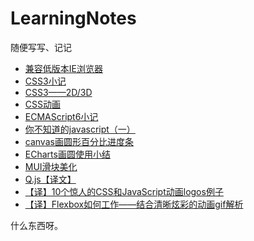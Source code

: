 # LearningNotes
随便写写、记记

* [兼容低版本IE浏览器](https://github.com/HecateDK/LearningNotes/issues/1)
* [CSS3小记](https://github.com/HecateDK/LearningNotes/issues/2)
* [CSS3——2D/3D](https://github.com/HecateDK/LearningNotes/issues/3)
* [CSS动画](https://github.com/HecateDK/LearningNotes/issues/4)
* [ECMAScript6小记](https://github.com/HecateDK/LearningNotes/issues/5)
* [你不知道的javascript（一）](https://github.com/HecateDK/LearningNotes/issues/12)
* [canvas画圆形百分比进度条](https://github.com/HecateDK/LearningNotes/issues/13)
* [ECharts画圆使用小结](https://github.com/HecateDK/LearningNotes/issues/14)
* [MUI滑块美化](https://github.com/HecateDK/LearningNotes/issues/15)
* [Q.js【译文】](https://github.com/HecateDK/LearningNotes/issues/16)
* [【译】10个惊人的CSS和JavaScript动画logos例子](https://github.com/HecateDK/LearningNotes/issues/17)
* [【译】Flexbox如何工作——结合清晰炫彩的动画gif解析](https://github.com/HecateDK/LearningNotes/issues/18)


什么东西呀。
